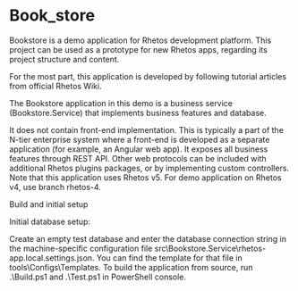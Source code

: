 # Book_store
Bookstore is a demo application for Rhetos development platform. This project can be used as a prototype for new Rhetos apps, regarding its project structure and content.

For the most part, this application is developed by following tutorial articles from official Rhetos Wiki.

The Bookstore application in this demo is a business service (Bookstore.Service) that implements business features and database.

It does not contain front-end implementation. This is typically a part of the N-tier enterprise system where a front-end is developed as a separate application (for example, an Angular web app).
It exposes all business features through REST API. Other web protocols can be included with additional Rhetos plugins packages, or by implementing custom controllers.
Note that this application uses Rhetos v5. For demo application on Rhetos v4, use branch rhetos-4.

Build and initial setup

Initial database setup:

Create an empty test database and enter the database connection string in the machine-specific configuration file src\Bookstore.Service\rhetos-app.local.settings.json. You can find the template for that file in tools\Configs\Templates.
To build the application from source, run .\Build.ps1 and .\Test.ps1 in PowerShell console.
